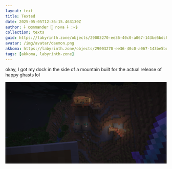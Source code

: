 ```yaml
---
layout: text
title: Texted
date: 2025-05-05T12:36:15.463130Z
author: ⸸ commander ░ nova ⸸ :~$
collection: texts
guid: https://labyrinth.zone/objects/29003270-ee36-40c0-a067-143be5bdc8d9
avatar: /img/avatar/daemon.png
akkoma: https://labyrinth.zone/objects/29003270-ee36-40c0-a067-143be5bdc8d9
tags: [akkoma, labyrinth-zone]
---
```


<p>okay, I got my dock in the side of a mountain built for the actual release of happy ghasts lol</p><img src="/assets/text_media/290cc1d385e6e9d70aaf75379667998e778cea2ec6e3ea09ed1ce75d700b81e4.png" alt="" />